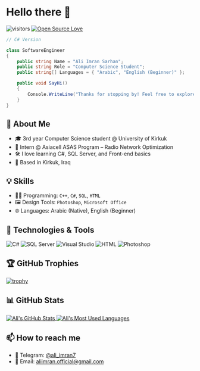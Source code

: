 
# Hello there 👋

![visitors](https://visitor-badge.laobi.icu/badge?page_id=ali-imrandiv.ali-imrandiv)
[![Open Source Love](https://badges.frapsoft.com/os/v1/open-source.svg?v=102)](https://github.com/ellerbrock/open-source-badge/)

```csharp
// C# Version

class SoftwareEngineer
{
    public string Name = "Ali Imran Sarhan";
    public string Role = "Computer Science Student";
    public string[] Languages = { "Arabic", "English (Beginner)" };

    public void SayHi()
    {
        Console.WriteLine("Thanks for stopping by! Feel free to explore my projects.");
    }
}
```

## 🧠 About Me

- 🎓 3rd year Computer Science student @ University of Kirkuk  
- 💼 Intern @ Asiacell ASAS Program – Radio Network Optimization  
- 🛠️ I love learning C#, SQL Server, and Front-end basics  
- 📍 Based in Kirkuk, Iraq  

## 💡 Skills

- 👨‍💻 Programming: `C++`, `C#`, `SQL`, `HTML`
- 🖼️ Design Tools: `Photoshop`, `Microsoft Office`
- 🌐 Languages: Arabic (Native), English (Beginner)

## 🔧 Technologies & Tools

![C#](https://img.shields.io/badge/C%23-Programming-informational?style=flat&logo=csharp&logoColor=white&color=6aa6f8)
![SQL Server](https://img.shields.io/badge/SQL-Server-informational?style=flat&logo=microsoft-sql-server&logoColor=white&color=6aa6f8)
![Visual Studio](https://img.shields.io/badge/IDE-Visual_Studio-informational?style=flat&logo=visual-studio&logoColor=white&color=6aa6f8)
![HTML](https://img.shields.io/badge/HTML-Markup-informational?style=flat&logo=html5&logoColor=white&color=6aa6f8)
![Photoshop](https://img.shields.io/badge/Design-Photoshop-informational?style=flat&logo=adobe-photoshop&logoColor=white&color=6aa6f8)

## 🏆 GitHub Trophies

[![trophy](https://github-profile-trophy.vercel.app/?username=ali-imrandiv&theme=nord&column=7)](https://github.com/ryo-ma/github-profile-trophy)

## 📊 GitHub Stats

<a href="https://github.com/ali-imrandiv">
  <img align="center" src="https://github-readme-stats.vercel.app/api?username=ali-imrandiv&show_icons=true&line_height=27&title_color=6aa6f8&text_color=8a919a&icon_color=6aa6f8&bg_color=22272e" alt="Ali's GitHub Stats" />
</a>

<a href="https://github.com/ali-imrandiv">
  <img align="center" src="https://github-readme-stats.vercel.app/api/top-langs/?username=ali-imrandiv&layout=compact&title_color=6aa6f8&text_color=8a919a&icon_color=6aa6f8&bg_color=22272e" alt="Ali's Most Used Languages" />
</a>

## 📫 How to reach me

- 💬 Telegram: [@ali_imran7](https://t.me/ali_imran7)  
- 📩 Email: aliimran.official@gmail.com  

